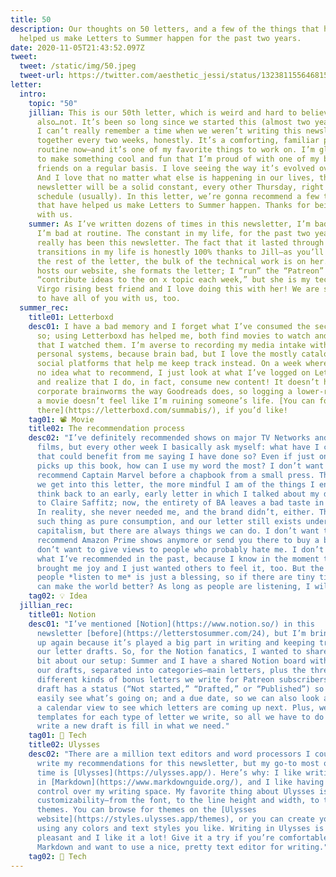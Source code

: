 ```yaml
---
title: 50
description: Our thoughts on 50 letters, and a few of the things that have
  helped us make Letters to Summer happen for the past two years.
date: 2020-11-05T21:43:52.097Z
tweet:
  tweet: /static/img/50.jpeg
  tweet-url: https://twitter.com/aesthetic_jessi/status/1323811556468154369
letter:
  intro:
    topic: "50"
    jillian: This is our 50th letter, which is weird and hard to believe but
      also…not. It’s been so long since we started this (almost two years!) that
      I can’t really remember a time when we weren’t writing this newsletter
      together every two weeks, honestly. It’s a comforting, familiar part of my
      routine now—and it’s one of my favorite things to work on. I’m glad I get
      to make something cool and fun that I’m proud of with one of my best
      friends on a regular basis. I love seeing the way it’s evolved over time.
      And I love that no matter what else is happening in our lives, this
      newsletter will be a solid constant, every other Thursday, right on
      schedule (usually). In this letter, we’re gonna recommend a few things
      that have helped us make Letters to Summer happen. Thanks for being here
      with us.
    summer: As I’ve written dozens of times in this newsletter, I’m bad at habits,
      I’m bad at routine. The constant in my life, for the past two years,
      really has been this newsletter. The fact that it lasted through major
      transitions in my life is honestly 100% thanks to Jill—as you’ll see by
      the rest of the letter, the bulk of the technical work is on her. She
      hosts our website, she formats the letter; I “run” the “Patreon” and
      “contribute ideas to the on x topic each week,” but she is my tech queen
      Virgo rising best friend and I love doing this with her! We are so happy
      to have all of you with us, too.
  summer_rec:
    title01: Letterboxd
    desc01: I have a bad memory and I forget what I’ve consumed the second I’ve done
      so; using Letterboxd has helped me, both find movies to watch and remember
      that I watched them. I’m averse to recording my media intake with my own
      personal systems, because brain bad, but I love the mostly cataloging
      social platforms that help me keep track instead. On a week where I have
      no idea what to recommend, I just look at what I’ve logged on Letterbox,
      and realize that I do, in fact, consume new content! It doesn’t have the
      corporate brainworms the way Goodreads does, so logging a lower-rating on
      a movie doesn’t feel like I’m ruining someone’s life. [You can follow me
      there](https://letterboxd.com/summabis/), if you’d like!
    tag01: 📽️ Movie
    title02: The recommendation process
    desc02: "I’ve definitely recommended shows on major TV Networks and Marvel
      films, but every other week I basically ask myself: what have I consumed
      that could benefit from me saying I have done so? Even if just one person
      picks up this book, how can I use my word the most? I don’t want to
      recommend Captain Marvel before a chapbook from a small press. The further
      we get into this letter, the more mindful I am of the things I endorse. I
      think back to an early, early letter in which I talked about my devotion
      to Claire Saffitz; now, the entirety of BA leaves a bad taste in my mouth.
      In reality, she never needed me, and the brand didn’t, either. There’s no
      such thing as pure consumption, and our letter still exists under
      capitalism, but there are always things we can do. I don’t want to
      recommend Amazon Prime shows anymore or send you there to buy a book. I
      don’t want to give views to people who probably hate me. I don’t regret
      what I’ve recommended in the past, because I know in the moment they
      brought me joy and I just wanted others to feel it, too. But the fact that
      people *listen to me* is just a blessing, so if there are tiny tiny ways I
      can make the world better? As long as people are listening, I will try."
    tag02: 💡 Idea
  jillian_rec:
    title01: Notion
    desc01: "I’ve mentioned [Notion](https://www.notion.so/) in this
      newsletter [before](https://letterstosummer.com/24), but I’m bringing it
      up again because it’s played a big part in writing and keeping track of
      our letter drafts. So, for the Notion fanatics, I wanted to share a little
      bit about our setup: Summer and I have a shared Notion board with all of
      our drafts, separated into categories—main letters, plus the three
      different kinds of bonus letters we write for Patreon subscribers. Each
      draft has a status (“Not started,” “Drafted,” or “Published”) so we can
      easily see what’s going on; and a due date, so we can also look at them on
      a calendar view to see which letters are coming up next. Plus, we have
      templates for each type of letter we write, so all we have to do when we
      write a new draft is fill in what we need."
    tag01: 📱 Tech
    title02: Ulysses
    desc02: "There are a million text editors and word processors I could use to
      write my recommendations for this newsletter, but my go-to most of the
      time is [Ulysses](https://ulysses.app/). Here’s why: I like writing
      in [Markdown](https://www.markdownguide.org/), and I like having a lot of
      control over my writing space. My favorite thing about Ulysses is its
      customizability—from the font, to the line height and width, to the custom
      themes. You can browse for themes on the [Ulysses
      website](https://styles.ulysses.app/themes), or you can create your own
      using any colors and text styles you like. Writing in Ulysses is just
      pleasant and I like it a lot! Give it a try if you’re comfortable with
      Markdown and want to use a nice, pretty text editor for writing."
    tag02: 📱 Tech
---
```

